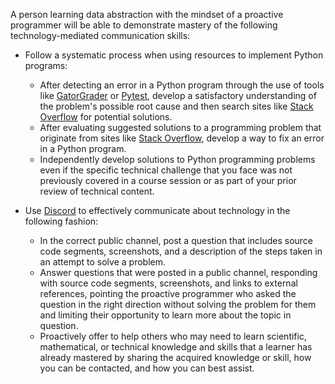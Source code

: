 A person learning data abstraction with the mindset of a proactive programmer
will be able to demonstrate mastery of the following technology-mediated
communication skills:

- Follow a systematic process when using resources to implement Python programs:
    - After detecting an error in a Python program through the use of tools like
      [GatorGrader](https://github.com/GatorEducator/gatorgrader) or
      [Pytest](https://docs.pytest.org/), develop a satisfactory understanding
      of the problem's possible root cause and then search sites like [Stack
      Overflow](https://stackoverflow.com/) for potential solutions.
    - After evaluating suggested solutions to a programming problem that
      originate from sites like [Stack Overflow](https://stackoverflow.com/),
      develop a way to fix an error in a Python program.
    - Independently develop solutions to Python programming problems even if the
      specific technical challenge that you face was not previously covered in
      a course session or as part of your prior review of technical content.

- Use [Discord](https://discord.com/) to effectively communicate about
  technology in the following fashion:
    - In the correct public channel, post a question that includes source
      code segments, screenshots, and a description of the steps taken in an
      attempt to solve a problem.
    - Answer questions that were posted in a public channel, responding with
      source code segments, screenshots, and links to external references,
      pointing the proactive programmer who asked the question in the right
      direction without solving the problem for them and limiting their
      opportunity to learn more about the topic in question.
    - Proactively offer to help others who may need to learn scientific,
      mathematical, or technical knowledge and skills that a learner has already
      mastered by sharing the acquired knowledge or skill, how you can be
      contacted, and how you can best assist.
